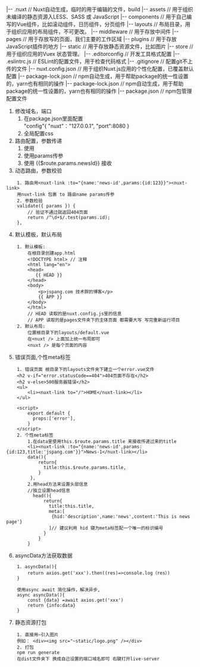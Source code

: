|-- .nuxt                            // Nuxt自动生成，临时的用于编辑的文件，build
|-- assets                           // 用于组织未编译的静态资源入LESS、SASS 或 JavaScript
|-- components                       // 用于自己编写的Vue组件，比如滚动组件，日历组件，分页组件
|-- layouts                          // 布局目录，用于组织应用的布局组件，不可更改。
|-- middleware                       // 用于存放中间件
|-- pages                            // 用于存放写的页面，我们主要的工作区域
|-- plugins                          // 用于存放JavaScript插件的地方
|-- static                           // 用于存放静态资源文件，比如图片
|-- store                            // 用于组织应用的Vuex 状态管理。
|-- .editorconfig                    // 开发工具格式配置
|-- .eslintrc.js                     // ESLint的配置文件，用于检查代码格式
|-- .gitignore                       // 配置git不上传的文件
|-- nuxt.config.json                 // 用于组织Nuxt.js应用的个性化配置，已覆盖默认配置
|-- package-lock.json                // npm自动生成，用于帮助package的统一性设置的，yarn也有相同的操作
|-- package-lock.json                // npm自动生成，用于帮助package的统一性设置的，yarn也有相同的操作
|-- package.json                     // npm包管理配置文件


1. 修改域名，端口  
    1. 在package.json里面配置   
        "config"{
            "nuxt"："127.0.0.1",
            "port":8080
        }
    2. 全局配置css
2. 路由配置，参数传递
    1. 使用<nuxt-link :to="{name:'路由名'}">
    2. <nuxt-link :to="{name:'路由名'， params：{newsId：5555666 }}"> 使用params传参
    3. 使用 {{$route.params.newsId}} 接收
3. 动态路由，参数校验
```
    1. 路由用<nuxt-link :to="{name:'news-id',params:{id:123}}"><nuxt-link>
    用nuxt-link 包裹 to 路由name params传参
    2. 参数检验
    validate({ params }) {
        // 验证不通过就返回404页面
        return /^\d+$/.test(params.id);
    },
```
4. 默认模板，默认布局
```
    1. 默认模板:
        在根目录创建app.html
        <!DOCTYPE html> // 注释
        <html lang="en">
        <head>
           {{ HEAD }}
        </head>
        <body>
            <p>jspang.com 技术胖的博客</p>
            {{ APP }}
        </body>
        </html>
        // HEAD 读取的是nuxt.config.js里的信息
        // APP 读取的是pages文件夹下的主体页面 都需要大写 写完重新运行项目
    2. 默认布局:
        位置根目录下的layouts/default.vue 
        在<nuxt /> 上面加上统一布局即可
        <nuxt /> 是每个页面的内容
```
5. 错误页面,个性meta标签
```
    1. 错误页面 根目录下的layouts文件夹下建立一个error.vue文件
    <h2 v-if="error.statusCode==404">404页面不存在</h2>
    <h2 v-else>500服务器错误</h2>
    <ul>
        <li><nuxt-link to="/">HOME</nuxt-link></li>
    </ul>
     
    <script>
        export default {
          props:['error'],
        }
    </script>
    2. 个性meta标签
        1.在data里使用this.$route.params.title 来接收传递过来的title
        <li><nuxt-link :to="{name:'news-id',params:{id:123,title:'jspang.com'}}">News-1</nuxt-link></li>
        data(){
            return{
              title:this.$route.params.title,
            }
         },
        2.用head方法来设置头部信息
        //独立设置head信息
          head(){
              return{
                title:this.title,
                meta:[
                 {hid:'description',name:'news',content:'This is news page'}
                ]// 建议利用 hid 键为meta标签配一个唯一的标识编号
              }
            }
        }
```
6. asyncData方法获取数据
```
    1. asyncData(){
        return axios.get('xxx').then((res)=>console.log（res）)
    }
    
    使用async await 简化操作，解决异步,
    async asyncData(){
        const {data} =await axios.get('xxx')
        return {info:data}
    }
```
7.  静态资源打包
```
    1. 直接用~引入图片  
    例如： <div><img src="~static/logo.png" /></div>
    2. 打包
    npm run generate 
    在dist文件夹下 换成自己设置的端口域名即可 右键打开live-server
```